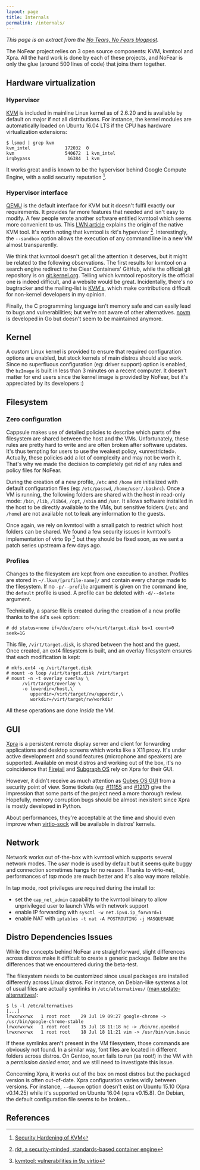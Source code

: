 ```yaml
---
layout: page
title: Internals
permalink: /internals/
---
```


*This page is an extract from the
[No Tears, No Fears blogpost](http://blog.quarkslab.com/no-tears-no-fears.html).*

The NoFear project relies on 3 open source components: KVM, kvmtool and
Xpra. All the hard work is done by each of these projects, and NoFear is only
the glue (around 500 lines of code) that joins them together.



## Hardware virtualization

### Hypervisor

[KVM](http://www.linux-kvm.org/) is included in mainline Linux kernel as of
2.6.20 and is available by default on major if not all distributions. For
instance, the kernel modules are automatically loaded on Ubuntu 16.04 LTS if the
CPU has hardware virtualization extensions:

    $ lsmod | grep kvm
    kvm_intel             172032  0
    kvm                   540672  1 kvm_intel
    irqbypass              16384  1 kvm

It works great and is known to be the hypervisor behind Google Compute Engine,
with a solid security reputation [^1].


### Hypervisor interface

[QEMU](http://qemu.org) is the default interface for KVM but it doesn't
fulfil exactly our requirements. It provides far more features that needed and
isn't easy to modify. A few people wrote another software entitled kvmtool
which seems more convenient to us. This [LWN article](https://lwn.net/Articles/438182/) explains the origin of the native KVM
tool. It's worth noting that kvmtool is rkt's hypervisor [^2]. Interestingly,
the `--sandbox` option allows the execution of any command line in a new VM
almost transparently.

We think that kvmtool doesn't get all the attention it deserves, but it might be
related to the following observations. The first results for kvmtool on a search
engine redirect to the Clear Containers' GitHub, while the official git
repository is on [git.kernel.org](https://git.kernel.org/cgit/linux/kernel/git/will/kvmtool.git/). Telling
which kvmtool repository is the official one is indeed difficult, and a website
would be great. Incidentally, there's no bugtracker and the mailing-list
is [KVM's](https://www.spinics.net/lists/kvm/), which make contributions
difficult for non-kernel developers in my opinion.

Finally, the C programming language isn't memory safe and can easily lead to
bugs and vulnerabilities; but we're not aware of other alternatives.
[novm](https://github.com/google/novm) is developed in Go but doesn't seem to be
maintained anymore.


## Kernel

A custom Linux kernel is provided to ensure that required configuration options
are enabled, but stock kernels of main distros should also work. Since no
superfluous configuration (eg: driver support) option is enabled, the
`bzImage` is built in less than 3 minutes on a recent computer. It doesn't
matter for end users since the kernel image is provided by NoFear, but it's
appreciated by its developers :)


## Filesystem

### Zero configuration

Cappsule makes use of detailed policies to describe which parts of the
filesystem are shared between the host and the VMs. Unfortunately, these rules
are pretty hard to write and are often broken after software updates. It's thus
tempting for users to use the weakest policy, «unrestricted». Actually, these
policies add a lot of complexity and may not be worth it. That's why we made the
decision to completely get rid of any rules and policy files for NoFear.

During the creation of a new profile, `/etc` and `/home` are initialized
with default configuration files (eg: `/etc/passwd`, `/home/user/.bashrc`).
Once a VM is running, the following folders are shared with the host in
read-only mode: `/bin`, `/lib`, `/lib64`, `/opt`, `/sbin` and
`/usr`. It allows software installed in the host to be directly available to
the VMs, but sensitive folders (`/etc` and `/home`) are not available not to
leak any information to the guests.

Once again, we rely on kvmtool with a small patch to restrict which host folders
can be shared. We found a few security issues in kvmtool's implementation of
virto 9p [^3] but they should be fixed soon, as we sent a patch series upstream
a few days ago.

### Profiles

Changes to the filesystem are kept from one execution to another. Profiles are
stored in `~/.lkvm/[profile-name]/` and contain every change made to the
filesystem.  If no `-p/--profile` argument is given on the command line, the
`default` profile is used. A profile can be deleted with `-d/--delete`
argument.

Technically, a sparse file is created during the creation of a new profile
thanks to the `dd`'s `seek` option:

    # dd status=none if=/dev/zero of=/virt/target.disk bs=1 count=0 seek=1G

This file, `/virt/target.disk`, is shared between the host and the guest. Once
created, an ext4 filesystem is built, and an overlay filesystem ensures that
each modification is kept:

    # mkfs.ext4 -q /virt/target.disk
    # mount -o loop /virt/target.disk /virt/target
    # mount -n -t overlay overlay \
          /virt/target/overlay \
          -o lowerdir=/host,\
             upperdir=/virt/target/rw/upperdir,\
             workdir=/virt/target/rw/workdir

All these operations are done *inside* the VM.


## GUI

[Xpra](https://xpra.org/) is a persistent remote display server and client for
forwarding applications and desktop screens which works like a X11
proxy. It's under active development and sound features (microphone and
speakers) are supported. Available on most distros and working out of the box,
it's no coincidence that [Firejail](https://firejail.wordpress.com/) and
[Subgraph OS](https://subgraph.com/sgos/) rely on Xpra for their GUI.

However, it didn't receive as much attention as [Qubes OS GUI](https://www.qubes-os.org/doc/gui/)
from a security point of view. Some
tickets (eg: [#11155](http://xpra.org/trac/changeset/11155/xpra) and
[#1217](https://xpra.org/trac/ticket/1217)) give the impression that some parts of
the project need a more thorough review. Hopefully, memory corruption bugs
should be almost inexistent since Xpra is mostly developed in Python.

About performances, they're acceptable at the time and should even improve when
[virtio-sock](http://xpra.org/trac/ticket/983) will be available in distros'
kernels.


## Network

Network works out of-the-box with kvmtool which supports several network
modes. The *user* mode is used by default but it seems quite buggy and
connection sometimes hangs for no reason. Thanks to virto-net, performances of
*tap* mode are much better and it's also way more reliable.

In tap mode, root privileges are required during the install to:

- set the `cap_net_admin` capability to the kvmtool binary to allow
  unprivileged user to launch VMs with network support
- enable IP forwarding with `sysctl -w net.ipv4.ip_forward=1`
- enable NAT with `iptables -t nat -A POSTROUTING -j MASQUERADE`


## Distro Dependencies Issues

While the concepts behind NoFear are straightforward, slight differences across
distros make it difficult to create a generic package. Below are the differences
that we encountered during the beta-test.

The filesystem needs to be customized since usual packages are installed
differently across Linux distros. For instance, on Debian-like systems a lot of
usual files are actually symlinks in `/etc/alternatives/`
([man update-alternatives](http://manpages.ubuntu.com/manpages/trusty/en/man8/update-alternatives.8.html)):

    $ ls -l /etc/alternatives
    [...]
    lrwxrwxrwx   1 root root    29 Jul 19 09:27 google-chrome -> /usr/bin/google-chrome-stable
    lrwxrwxrwx   1 root root    15 Jul 18 11:18 nc -> /bin/nc.openbsd
    lrwxrwxrwx   1 root root    18 Jul 18 11:21 vim -> /usr/bin/vim.basic

If these symlinks aren't present in the VM filesystem, those commands are
obviously not found. In a similar way, font files are located in different
folders across distros.  On Gentoo, `mount` fails to run (as root!) in the VM
with a *permission denied* error, and we still need to investigate this issue.

Concerning Xpra, it works out of the box on most distros but the packaged
version is often out-of-date. Xpra configuration varies widly between
versions. For instance, `--daemon` option doesn't exist on Ubuntu 15.10 (Xpra
v0.14.25) while it's supported on Ubuntu 16.04 (xpra v0.15.8). On Debian, the
default configuration file seems to be broken...


## References

[^1]: [Security Hardening of KVM](https://lwn.net/Articles/619332/)
[^2]: [rkt, a security-minded, standards-based container engine](https://coreos.com/rkt/)
[^3]: [kvmtool: vulnerabilities in 9p virtio](http://www.spinics.net/lists/kvm/msg130505.html)
